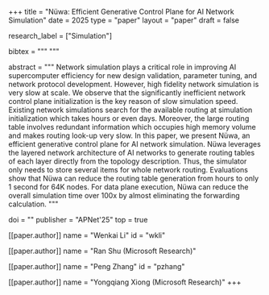 +++
title = "Nüwa: Efficient Generative Control Plane for AI Network Simulation"
date = 2025
type = "paper"
layout = "paper"
draft = false

research_label = ["Simulation"]

bibtex = """ """

abstract = """
Network simulation plays a critical role in improving AI supercomputer efficiency for new design validation, parameter tuning, and network protocol development.
However, high fidelity network simulation is very slow at scale.
We observe that the significantly inefficient network control plane initialization is the key reason of slow simulation speed.
Existing network simulations search for the available routing at simulation initialization which takes hours or even days.
Moreover, the large routing table involves redundant information which occupies high memory volume and makes routing look-up very slow.
In this paper, we present Nüwa, an efficient generative control plane for AI network simulation.
Nüwa leverages the layered network architecture of AI networks to generate routing tables of each layer directly from the topology description.
Thus, the simulator only needs to store several items for whole network routing.
Evaluations show that Nüwa can reduce the routing table generation from hours to only 1 second for 64K nodes.
For data plane execution, Nüwa can reduce the overall simulation time over 100x by almost eliminating the forwarding calculation.
"""

doi = ""
publisher = "APNet'25"
top = true

[[paper.author]]
name = "Wenkai Li"
id = "wkli"

[[paper.author]]
name = "Ran Shu (Microsoft Research)"

[[paper.author]]
name = "Peng Zhang"
id = "pzhang"

[[paper.author]]
name = "Yongqiang Xiong (Microsoft Research)"
+++
